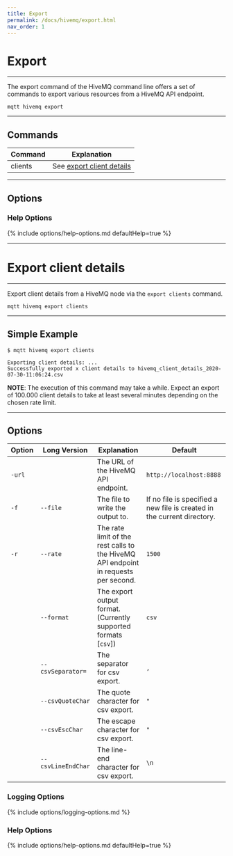 ```yaml
---
title: Export
permalink: /docs/hivemq/export.html
nav_order: 1
---
```


# Export

***

The export command of the HiveMQ command line offers a set of commands to export various resources from a HiveMQ API
endpoint.

```
mqtt hivemq export
```

***

## Commands

| Command | Explanation                                         |
|---------|-----------------------------------------------------|
| clients | See [export client details](#export-client-details) |

***

## Options

### Help Options

{% include options/help-options.md defaultHelp=true %}

***

# Export client details

*** 

Export client details from a HiveMQ node via the `export clients` command.

```
mqtt hivemq export clients
```

***

## Simple Example

```
$ mqtt hivemq export clients 

Exporting client details: ...
Successfully exported x client details to hivemq_client_details_2020-07-30-11:06:24.csv
```

**NOTE**: The execution of this command may take a while. Expect an export of 100.000 client details to take at least
several minutes depending on the chosen rate limit.

***

## Options

| Option | Long Version       | Explanation                                                                         | Default                                                                 |
|--------|--------------------|-------------------------------------------------------------------------------------|-------------------------------------------------------------------------|
| `-url` |                    | The URL of the HiveMQ API endpoint.                                                 | `http://localhost:8888`                                                 |
| `-f`   | `--file`           | The file to write the output to.                                                    | If no file is specified a new file is created in the current directory. |
| `-r`   | `--rate`           | The rate limit of the rest calls to the HiveMQ API endpoint in requests per second. | `1500`                                                                  |
|        | `--format`         | The export output format. (Currently supported formats [`csv`])                     | `csv`                                                                   |
|        | `--csvSeparator=`  | The separator for csv export.                                                       | `,`                                                                     |
|        | `--csvQuoteChar`   | The quote character for csv export.                                                 | `"`                                                                     |
|        | `--csvEscChar`     | The escape character for csv export.                                                | `"`                                                                     |
|        | `--csvLineEndChar` | The line-end character for csv export.                                              | `\n`                                                                    |

### Logging Options

{% include options/logging-options.md %}

### Help Options

{% include options/help-options.md defaultHelp=true %}
